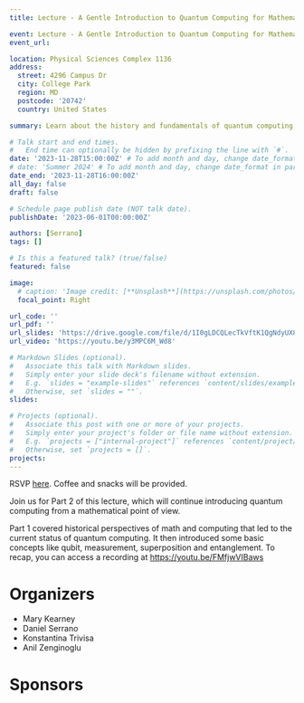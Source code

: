 ```yaml
---
title: Lecture - A Gentle Introduction to Quantum Computing for Mathematicians Part 2

event: Lecture - A Gentle Introduction to Quantum Computing for Mathematicians Part 2
event_url: 

location: Physical Sciences Complex 1136
address:
  street: 4296 Campus Dr
  city: College Park
  region: MD
  postcode: '20742'
  country: United States

summary: Learn about the history and fundamentals of quantum computing from a mathematical perspective.

# Talk start and end times.
#   End time can optionally be hidden by prefixing the line with `#`.
date: '2023-11-28T15:00:00Z' # To add month and day, change date_format in params.yaml
# date: 'Summer 2024' # To add month and day, change date_format in params.yaml
date_end: '2023-11-28T16:00:00Z'
all_day: false
draft: false

# Schedule page publish date (NOT talk date).
publishDate: '2023-06-01T00:00:00Z'

authors: [Serrano]
tags: []

# Is this a featured talk? (true/false)
featured: false

image:
  # caption: 'Image credit: [**Unsplash**](https://unsplash.com/photos/bzdhc5b3Bxs)'
  focal_point: Right

url_code: ''
url_pdf: ''
url_slides: 'https://drive.google.com/file/d/1I0gLDCQLecTkVftK1QgNdyUX8sEMmRxB/view?usp=share_link'
url_video: 'https://youtu.be/y3MPC6M_Wd8'

# Markdown Slides (optional).
#   Associate this talk with Markdown slides.
#   Simply enter your slide deck's filename without extension.
#   E.g. `slides = "example-slides"` references `content/slides/example-slides.md`.
#   Otherwise, set `slides = ""`.
slides:

# Projects (optional).
#   Associate this post with one or more of your projects.
#   Simply enter your project's folder or file name without extension.
#   E.g. `projects = ["internal-project"]` references `content/project/deep-learning/index.md`.
#   Otherwise, set `projects = []`.
projects:
---
```


RSVP [here](https://forms.gle/jYUa1v1NPN5VPyQs5). Coffee and snacks will be provided.

Join us for Part 2 of this lecture, which will continue introducing quantum computing from a mathematical point of view.

Part 1 covered historical perspectives of math and computing that led to the current status of quantum computing. It then introduced some basic concepts like qubit, measurement, superposition and entanglement. To recap, you can access a recording at https://youtu.be/FMfjwVIBaws

# Organizers

- Mary Kearney
- Daniel Serrano
- Konstantina Trivisa
- Anil Zenginoglu

# Sponsors
